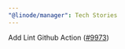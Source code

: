 ```yaml
---
"@linode/manager": Tech Stories
---
```


Add Lint Github Action ([#9973](https://github.com/linode/manager/pull/9973))
